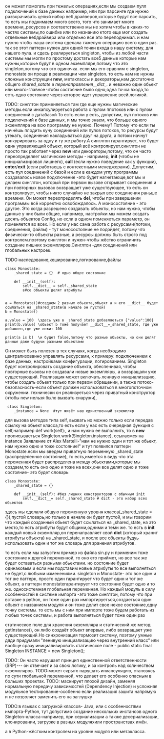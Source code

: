 он может помогать при тежелых операциях,если мы создаем пулл подключений к базе данных например, или при парсинге где нужно разворачивать целый набор веб драйверов,которые будут все парсить, то есть мы поднимаем много всего, того что занимает много времени,,ресурсов и соответственно мы не хотим чтобы в каких-то частях системы,по ошибке или по незнанию
ктото еще мог создать отдельные вебдрайвера или отдельно все это переподнимал. и нам нужно чтобы наша система сделала тяжелую операцию всего один раз.
так эе этот паттерн нужен для одной точки входа в нашу систему, для нашего пула. и сдесь  реалируеться  singleton, чтобы из любой части системы мы могли по простому достать все5 данные которые нам нужны,которые будут в одном экземпляре,потому что это singleton,потому что это одиночка. 
если мы его сравним с singleton, monostate он проще в реализации чем singleton. то есть нам не нужны сложные конструкции __new__, метаклассы и декораторы,нам достаточно общего _shared_satate и перенаправления__dict__. и неважно один обьект или много-главное чтобы состояние было одно,одна точка входа,то есть одно состояние через которое идет управление всей логикой.



TODO: синглтон применяеться там где еще нужны магические методы.если инкапсулируеться работа с пулом ппотоков или с пулом соединений с датабазой То есть если у есть, допустим, пул потоков или подключений к базе данных, и мы точно знаем, что больше одного экземпляра на всю программу не нужно. Почему? Потому что если ты начнёшь плодить кучу соединений или пулов потоков, то ресурсы будут утекать, соединения накладываться друг на друга, а потоки начнут конкурировать за одну и ту же работу.А синглтон гарантирует, что будет один управляющий объект, который всё контролирует.синглтон не просто так работает через __new__ или декораторы,потому, что он часто переопределяет магические методы - например, __init__ (чтобы не инициализировал лишнего), __call__ (если нужно поведение как у функции), __enter__/__exit__ (если работаешь с контекстными менеджерами). Допустим, есть пул соединений с базой и если в каждом углу программы создавалось новое подключение -это будет нагнетающе,вот мы и делаем синглтон, который при первом вызове открывает соединения и при повторных вызовах возвращает уже существующее, то есть он контролирует, чтобы никто случайно не закрыл все соединения раньше времени. 
Он может переопределять __del__, чтобы при завершении программы всё корректно освобождалось. А моносостояние - это другое. Это когда разрешено создавать объекты, но нам нужно, чтобы данные  у них были общие, например, настройки.мы можем создать десять объектов Config, но если в одном поменяеться параметр, он поменяется во всех. Но если у нас сама работа с ресурсами(потоки, соединения, файлы) - тут моносостояние не подойдёт, потому что физически-то объекты разные, а ресурсы должны быть строго под контролем.поэтому синглтон и нужен-чтобы жёстко ограничить создание лишних экземпляров.Синглтон -для соединений или глобальных настроек. 

TODO:наследование,кеширование,логирование,файлы



```
class Monostate:
    _shared_state = {}  # одно общее состояние

    def __init__(self):
        self.__dict__ = self._shared_state  
        в#се объекты делят атрибуты


a = Monostate()#создаем 2 разных обьекта,обьект a и его __dict__ будет ссылаться на _shared_state(в начале он пустой)
b = Monostate()

a.value = 100  \здесь уже в _shared_state добавляеться {"value":100}
print(b.value) \обьект b тоже получает __dict__=_shared_state, где уже добавлен,где уже лежит 100

print(a is b)  \и будет false,потому что разные обьекты, но они делят данные даже будучи разными обьектами
```

Он может быть полезен в тех случаях, когда необходимо централизованно управлять ресурсами, к примеру: подключением к базе данных, настройками конфигурации, логированием.
Singleton будет контролировать  создание объекта, обеспечивая, чтобы повторные вызовы не создавали новые экземпляры, а возвращали уже существующий.
Реализация может включать ленивую инициализацию, чтобы создать объект только при первом обращении, а также потоко-безопасность-если объект должен использоваться в многопоточном окружении.
технически он реализуеться через  приватный конструктор (чтобы new нельзя было вызвать снаружи),
```
 class Singleton:
    _instance = None  #тут живёт наш единственный экземпляр
``` 

для вызова методов типа self, вызвать их можно только если передав ссылку на обьект класса,то есть если у нас есть очередная функция с self,например def work(self):, и нам нужно ее выполнить, то в __new__  прописываеться Singleton.work(Singleton.instance), ссылаемся на instance
Заявление от Alex Martelli-"нам не нужно один и тот же обьект, нам нужно одно и тоже состояние!"
и тут появился паттерн Monostate.если мы введем приватную переменную _shared_state (распределенное состояние), то есть,имеется в виду что эта переменная будет распределена между обьектами,которые мы создаем,то есть оно одно и тоже на всех,они все делят одно и тоже состояние- это будет словарь
```
class Monostate:
    _shared_state = {}

    def __init__(self): #без лишних конструкторов с обычным init
        self.__dict__= self._shared_state # dict - это набор всех обьектов
```
здесь мы сделали общую переменную уровня класса(_shared_state = {}),пустой словарь,но только в начале он будет пустой, и мы говорим что каждый созданный обьект будет ссылаться на _shared_state, на это место,то есть атрибуты будут общими,одними и теми же. то есть в __init__ каждый новый экземпляр,он перенаправляет свой __dict__ (который хранит атрибуты объекта) на _shared_state, и после все обьекты будуь использовать один и тот же словарь для зранения атрибутов.















то есть если мы запустим пример из файла sin.py и применим тоже состояние к другой переменной, то оно его приймет, но все так же будет оставаться разными обьектами. но состояние будет одинаковым.и если мы подставим новые атрибуты то все выполняться не будет,с любыми изменениями. singleton и Monostate- это все один и тот же паттерн, просто один гарантирует что будет один и тот же обьект, а паттерн monostateгарантирует  что состояние будет одно и то же. односистемная глобальная переменная.
Но каждый модуль в силу особенностей в системе импорта -это тоже синглтон, потому что при вставке в python, он тоже один раз импортируеться,создаеться один обьект с названием модуля и он тоже делит свое некое состояние,одну точку системы. то есть мы с ним при импорте тоже будем работать из любых точек системы, и работа выполняться будет тоже один раз 











статическое поле для хранения экземпляра и статический же метод getInstance(), он либо создаёт объект впервые, либо возвращает уже существующий.Но синхронизация тормозит систему, поэтому умные дяди придумали "ленивую инициализацию через внутренний класс" или вообще сразу инициализировать статическое поле - public static final Singleton INSTANCE = new Singleton();

TODO: Он часто нарушает принцип единственной ответственности (SRP)--- он отвечает и за свою логику, и за контроль над количеством экземпляров.
TODO:может скрыто нарушать инкапсуляцию, становясь по сути глобальной переменной, что делает его особенно опасным в больших проектах.
TODO: маскирует плохой дизайн, заменяя нормальную передачу зависимостей (Dependency Injection) и усложняя модульное тестирование-особенно если реализация зашита напрямую и не позволяет заменить его на заглушку

TODO:в языках с загрузкой классов- Java, или с особенностями импорта-Python, тут допустимо создание нескольких инстансов одного Singleton-класса-например, при сериализации а также десериализации, клонировании, загрузке в разных модуляхили пространствах имён. 

 а в Python-жёстким контролем на уровне модуля или метакласса. 
